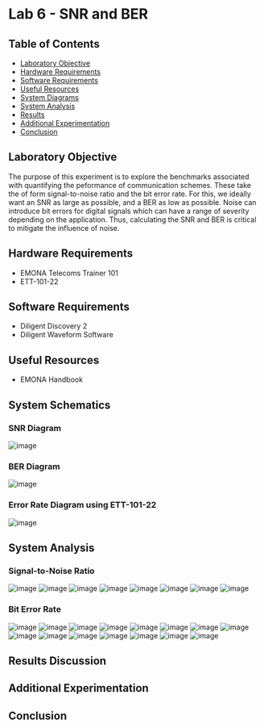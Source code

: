 # Lab 6 - SNR and BER

## Table of Contents
- [Laboratory Objective](#laboratory-objective)
- [Hardware Requirements](#hardware-requirements)
- [Software Requirements](#software-requirements)
- [Useful Resources](#useful-resources)
- [System Diagrams](#system-diagrams)
- [System Analysis](#system-analysis)
- [Results](#results)
- [Additional Experimentation](#additional-experimentation)
- [Conclusion](#conclusion)

## Laboratory Objective
The purpose of this experiment is to explore the benchmarks associated with quantifying the peformance of communication schemes. These take the of form signal-to-noise ratio and the bit error rate. For this, we ideally want an SNR as large as possible, and a BER as low as possible. Noise can introduce bit errors for digital signals which can have a range of severity depending on the application. Thus, calculating the SNR and BER is critical to mitigate the influence of noise.

## Hardware Requirements
- EMONA Telecoms Trainer 101
- ETT-101-22

## Software Requirements
- Diligent Discovery 2
- Diligent Waveform Software

## Useful Resources
- EMONA Handbook

## System Schematics

### SNR Diagram
![image](https://github.com/leoki6/Digital-Communications/blob/main/L6_SNR_BER/System_Diagrams/SNR_Diagram.png)

### BER Diagram
![image](https://github.com/leoki6/Digital-Communications/blob/main/L6_SNR_BER/System_Diagrams/BER_Diagram.png)

### Error Rate Diagram using ETT-101-22
![image](https://github.com/leoki6/Digital-Communications/blob/main/L6_SNR_BER/System_Diagrams/Error_Rate_Diagram.png)

## System Analysis

### Signal-to-Noise Ratio
![image](https://github.com/leoki6/Digital-Communications/blob/main/L6_SNR_BER/Figures/A1_20dB.png)
![image](https://github.com/leoki6/Digital-Communications/blob/main/L6_SNR_BER/Figures/A2_6dB.png)
![image](https://github.com/leoki6/Digital-Communications/blob/main/L6_SNR_BER/Figures/A2_BL_20dB.png)
![image](https://github.com/leoki6/Digital-Communications/blob/main/L6_SNR_BER/Figures/A3_BL_0dB.png)
![image](https://github.com/leoki6/Digital-Communications/blob/main/L6_SNR_BER/Figures/A4_Eye_20dB.png)
![image](https://github.com/leoki6/Digital-Communications/blob/main/L6_SNR_BER/Figures/A5_Eye_6dB.png)
![image](https://github.com/leoki6/Digital-Communications/blob/main/L6_SNR_BER/Figures/A6_Eye_0dB.png)
![image](https://github.com/leoki6/Digital-Communications/blob/main/L6_SNR_BER/Figures/A7_Measurements.png)

### Bit Error Rate
![image](https://github.com/leoki6/Digital-Communications/blob/main/L6_SNR_BER/Figures/B1_BBLPF_Char.png)
![image](https://github.com/leoki6/Digital-Communications/blob/main/L6_SNR_BER/Figures/B2_BBLPF_Char.png)
![image](https://github.com/leoki6/Digital-Communications/blob/main/L6_SNR_BER/Figures/B3_BBLPF_Char.png)
![image](https://github.com/leoki6/Digital-Communications/blob/main/L6_SNR_BER/Figures/B4_Line_Noise.png)
![image](https://github.com/leoki6/Digital-Communications/blob/main/L6_SNR_BER/Figures/B5_Line_Code_Repeat.png)
![image](https://github.com/leoki6/Digital-Communications/blob/main/L6_SNR_BER/Figures/B6_FFT_Line_Noise.png)
![image](https://github.com/leoki6/Digital-Communications/blob/main/L6_SNR_BER/Figures/B7_Measurements.png)
![image](https://github.com/leoki6/Digital-Communications/blob/main/L6_SNR_BER/Figures/B8_3dB.png)
![image](https://github.com/leoki6/Digital-Communications/blob/main/L6_SNR_BER/Figures/B9_Noise_Adder_Removed.png)
![image](https://github.com/leoki6/Digital-Communications/blob/main/L6_SNR_BER/Figures/C1_5K_Measurement.png)
![image](https://github.com/leoki6/Digital-Communications/blob/main/L6_SNR_BER/Figures/C1_5K_TD.png)
![image](https://github.com/leoki6/Digital-Communications/blob/main/L6_SNR_BER/Figures/C2_Measurements.png)
![image](https://github.com/leoki6/Digital-Communications/blob/main/L6_SNR_BER/Figures/C3_TD_Issue.png)
![image](https://github.com/leoki6/Digital-Communications/blob/main/L6_SNR_BER/Figures/C4_Init_Eye.png)
![image](https://github.com/leoki6/Digital-Communications/blob/main/L6_SNR_BER/Figures/C5_Corrected_Eye.png)

## Results Discussion


## Additional Experimentation


## Conclusion


